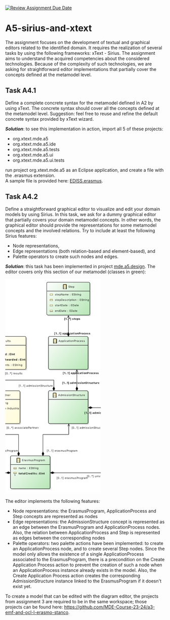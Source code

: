 [![Review Assignment Due Date](https://classroom.github.com/assets/deadline-readme-button-24ddc0f5d75046c5622901739e7c5dd533143b0c8e959d652212380cedb1ea36.svg)](https://classroom.github.com/a/dS471m_-)
# A5-sirius-and-xtext
The assignment focuses on the development of textual and graphical editors related to the identified domain. It requires the realization of several tasks by using the following frameworks: xText - Sirius.
The assignment aims to understand the acquired competencies about the considered technologies. Because of the complexity of such technologies, we are asking for straightforward editor implementations that partially cover the concepts defined at the metamodel level.

## Task A4.1
Define a complete concrete syntax for the metamodel defined in A2 by using xText. The concrete syntax should cover all the concepts defined at the metamodel level.
Suggestion: feel free to reuse and refine the default concrete syntax provided by xText wizard.

__*Solution*__: to see this implementation in action, import all 5 of these projects:
- org.xtext.mde.a5
- org.xtext.mde.a5.ide
- org.xtext.mde.a5.tests
- org.xtext.mde.a5.ui
- org.xtext.mde.a5.ui.tests

run project org.xtext.mde.a5 as an Eclipse application, and create a file with the .erasmus extension.  
A sample file is provided here: [EDISS.erasmus](EDISS.erasmus).

## Task A4.2
Define a straightforward graphical editor to visualize and edit your domain models by using Sirius. In this task, we ask for a dummy graphical editor that partially covers your domain metamodel concepts. In other words, the graphical editor should provide the representations for some metamodel concepts and the involved relations. Try to include at least the following Sirius features:
- Node representations,
- Edge representations (both relation-based and element-based), and
- Palette operators to create such nodes and edges.

__*Solution*__: this task has been implemented in project [mde.a5.design](mde.a5.design). The editor covers only this section of our metamodel (classes in green):

![section of the metamodel covered by the graphical editor](partial_metamodel.png)

The editor implements the following features:
- Node representations: the ErasmusProgram, ApplicationProcess and Step concepts are represented as nodes
- Edge representations: the AdmissionStructure concept is represented as an edge between the ErasmusProgram and ApplicationProcess nodes. Also, the relation between ApplicationProcess and Step is represented as edges between the corresponding nodes
- Palette operators: two palette actions have been implemented: to create an ApplicationProcess node, and to create several Step nodes. Since the model only allows the existence of a single ApplicationProcess associated to the ErasmusProgram, there is a precondition on the Create Application Process action to prevent the creation of such a node when an ApplicationProcess instance already exists in the model. Also, the Create Application Process action creates the corresponding AdmissionStructure instance linked to the ErasmusProgram if it doesn't exist yet.

To create a model that can be edited with the diagram editor, the projects from assignment 3 are required to be in the same workspace; those projects can be found here: https://github.com/MDE-Course-23-24/a3-emf-and-ocl-l-erasmo-stanco.
